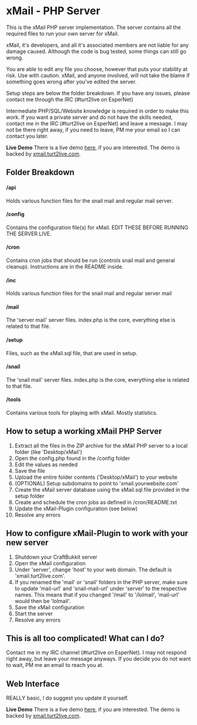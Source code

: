 xMail - PHP Server
===================

This is the xMail PHP server implementation. The server contains all the required files to run your own server for xMail.

xMail, it's developers, and all it's associated members are not liable for any damage caused. Although the code is bug tested, some things can still go wrong. 

You are able to edit any file you choose, however that puts your stability at risk. Use with caution. xMail, and anyone involved, will not take the blame if something goes wrong after you've edited the server.

Setup steps are below the folder breakdown. If you have any issues, please contact me through the IRC (#turt2live on EsperNet)

Intermediate PHP/SQL/Website knowledge is required in order to make this work. If you want a private server and do not have the skills needed, contact me in the IRC (#turt2live on EsperNet) and leave a message. I may not be there right away, if you need to leave, PM me your email so I can contact you later.

**Live Demo** There is a live demo [here](http://turt2live.com/xmail2/), if you are interested. The demo is backed by [xmail.turt2live.com](http://xmail.turt2live.com).

Folder Breakdown
-----------------

#### /api

Holds various function files for the snail mail and regular mail server.

#### /config

Contains the configuration file(s) for xMail. EDIT THESE BEFORE RUNNING THE SERVER LIVE.

#### /cron

Contains cron jobs that should be run (controls snail mail and general cleanup). Instructions are in the README inside.

#### /inc

Holds various function files for the snail mail and regular server mail

#### /mail

The 'server mail' server files. index.php is the core, everything else is related to that file.

#### /setup

Files, such as the xMail.sql file, that are used in setup.

#### /snail

The 'snail mail' server files. index.php is the core, everything else is related to that file.

#### /tools

Contains various tools for playing with xMail. Mostly statistics.

How to setup a working xMail PHP Server
---------------------------------------

1. Extract all the files in the ZIP archive for the xMail PHP server to a local folder (like 'Desktop/xMail')
2. Open the config.php found in the /config folder
3. Edit the values as needed
4. Save the file
5. Upload the entire folder contents ('Desktop/xMail') to your website
6. (OPTIONAL) Setup subdomains to point to 'xmail.yourwebsite.com'
7. Create the xMail server database using the xMail.sql file provided in the setup folder
8. Create and schedule the cron jobs as defined in /cron/README.txt 
9. Update the xMail-Plugin configuration (see below)
10. Resolve any errors


How to configure xMail-Plugin to work with your new server
----------------------------------------------------------

1. Shutdown your CraftBukkit server
2. Open the xMail configuration
3. Under 'server', change 'host' to your web domain. The default is 'xmail.turt2live.com'.
4. If you renamed the 'mail' or 'snail' folders in the PHP server, make sure to update 'mail-url' and 'snail-mail-url' under 'server' to the respective names.
	This means that if you changed '/mail' to '/lolmail', 'mail-url' would then be 'lolmail'.
5. Save the xMail configuration
6. Start the server
7. Resolve any errors

This is all too complicated! What can I do?
-------------------------------------------

Contact me in my IRC channel (#turt2live on EsperNet). I may not respond right away, but leave your message anyways. If you decide you do not want to wait, PM me an email to reach you at.

Web Interface
-------------

REALLY basic, I do suggest you update it yourself.

**Live Demo** There is a live demo [here](http://turt2live.com/xmail2/), if you are interested. The demo is backed by [xmail.turt2live.com](http://xmail.turt2live.com).
